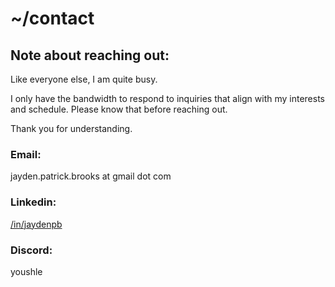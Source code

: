 # ~/contact

## Note about reaching out:
Like everyone else, I am quite busy.

I only have the bandwidth to respond to inquiries that align with my interests and schedule. Please know that before reaching out.

Thank you for understanding.

### Email:
jayden.patrick.brooks at gmail dot com

### Linkedin:
[/in/jaydenpb](https://www.linkedin.com/in/jaydenpb/)

### Discord:
youshle

